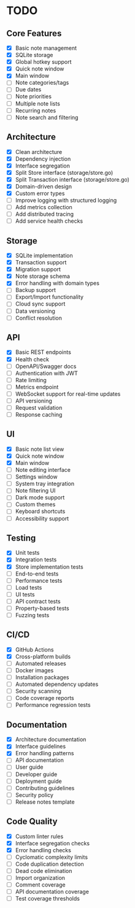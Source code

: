 # TODO

## Core Features
- [x] Basic note management
- [x] SQLite storage
- [x] Global hotkey support
- [x] Quick note window
- [x] Main window
- [ ] Note categories/tags
- [ ] Due dates
- [ ] Note priorities
- [ ] Multiple note lists
- [ ] Recurring notes
- [ ] Note search and filtering

## Architecture
- [x] Clean architecture
- [x] Dependency injection
- [x] Interface segregation
- [x] Split Store interface (storage/store.go)
- [x] Split Transaction interface (storage/store.go)
- [x] Domain-driven design
- [x] Custom error types
- [ ] Improve logging with structured logging
- [ ] Add metrics collection
- [ ] Add distributed tracing
- [ ] Add service health checks

## Storage
- [x] SQLite implementation
- [x] Transaction support
- [x] Migration support
- [x] Note storage schema
- [x] Error handling with domain types
- [ ] Backup support
- [ ] Export/Import functionality
- [ ] Cloud sync support
- [ ] Data versioning
- [ ] Conflict resolution

## API
- [x] Basic REST endpoints
- [x] Health check
- [ ] OpenAPI/Swagger docs
- [ ] Authentication with JWT
- [ ] Rate limiting
- [ ] Metrics endpoint
- [ ] WebSocket support for real-time updates
- [ ] API versioning
- [ ] Request validation
- [ ] Response caching

## UI
- [x] Basic note list view
- [x] Quick note window
- [x] Main window
- [ ] Note editing interface
- [ ] Settings window
- [ ] System tray integration
- [ ] Note filtering UI
- [ ] Dark mode support
- [ ] Custom themes
- [ ] Keyboard shortcuts
- [ ] Accessibility support

## Testing
- [x] Unit tests
- [x] Integration tests
- [x] Store implementation tests
- [ ] End-to-end tests
- [ ] Performance tests
- [ ] Load tests
- [ ] UI tests
- [ ] API contract tests
- [ ] Property-based tests
- [ ] Fuzzing tests

## CI/CD
- [x] GitHub Actions
- [x] Cross-platform builds
- [ ] Automated releases
- [ ] Docker images
- [ ] Installation packages
- [ ] Automated dependency updates
- [ ] Security scanning
- [ ] Code coverage reports
- [ ] Performance regression tests

## Documentation
- [x] Architecture documentation
- [x] Interface guidelines
- [x] Error handling patterns
- [ ] API documentation
- [ ] User guide
- [ ] Developer guide
- [ ] Deployment guide
- [ ] Contributing guidelines
- [ ] Security policy
- [ ] Release notes template

## Code Quality
- [x] Custom linter rules
- [x] Interface segregation checks
- [x] Error handling checks
- [ ] Cyclomatic complexity limits
- [ ] Code duplication detection
- [ ] Dead code elimination
- [ ] Import organization
- [ ] Comment coverage
- [ ] API documentation coverage
- [ ] Test coverage thresholds
